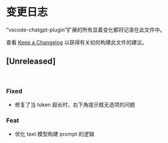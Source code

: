 # 变更日志

“vscode-chatgpt-plugin”扩展的所有显着变化都将记录在此文件中。

查看 [Keep a Changelog](http://keepachangelog.com/) 以获得有关如何构建此文件的建议。

## [Unreleased]

<br/>

### Fixed

- 修复了当 token 超长时，右下角提示框无选项的问题

### Feat

- 优化 text 模型构建 prompt 的逻辑

